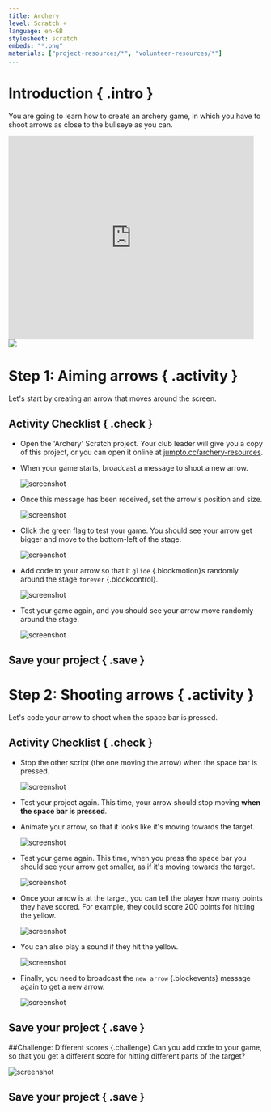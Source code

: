 ```yaml
---
title: Archery
level: Scratch +
language: en-GB
stylesheet: scratch
embeds: "*.png"
materials: ["project-resources/*", "volunteer-resources/*"]
...
```


# Introduction { .intro }

You are going to learn how to create an archery game, in which you have to shoot arrows as close to the bullseye as you can.

<div class="scratch-preview">
  <iframe allowtransparency="true" width="485" height="402" src="https://scratch.mit.edu/projects/embed/114760038/?autostart=false" frameborder="0"></iframe>
  <img src="archery-final.png">
</div>

# Step 1: Aiming arrows { .activity }

Let's start by creating an arrow that moves around the screen.

## Activity Checklist { .check }

+ Open the 'Archery' Scratch project. Your club leader will give you a copy of this project, or you can open it online at <a href="http://jumpto.cc/archery-resources" target="_blank">jumpto.cc/archery-resources</a>.

+ When your game starts, broadcast a message to shoot a new arrow.

	![screenshot](archery-flag-new.png)

+ Once this message has been received, set the arrow's position and size.

	![screenshot](archery-set-pos-size.png)

+ Click the green flag to test your game. You should see your arrow get bigger and move to the bottom-left of the stage.

	![screenshot](images/archery-start-test.png)

+ Add code to your arrow so that it `glide` {.blockmotion}s randomly around the stage `forever` {.blockcontrol}.

	![screenshot](archery-glide.png)

+ Test your game again, and you should see your arrow move randomly around the stage.

	![screenshot](archery-glide-test.png)

## Save your project { .save }

# Step 2: Shooting arrows { .activity }

Let's code your arrow to shoot when the space bar is pressed.

## Activity Checklist { .check }

+ Stop the other script (the one moving the arrow) when the space bar is pressed.

	![screenshot](archery-stop.png)

+ Test your project again. This time, your arrow should stop moving __when the space bar is pressed__.

+ Animate your arrow, so that it looks like it's moving towards the target.

	![screenshot](archery-animate.png)

+ Test your game again. This time, when you press the space bar you should see your arrow get smaller, as if it's moving towards the target.

	![screenshot](archery-animate-test.png)

+ Once your arrow is at the target, you can tell the player how many points they have scored. For example, they could score 200 points for hitting the yellow.

	![screenshot](archery-colour.png)

+ You can also play a sound if they hit the yellow.

	![screenshot](archery-cheer.png)

+ Finally, you need to broadcast the `new arrow` {.blockevents} message again to get a new arrow.

	![screenshot](archery-another-arrow.png)

## Save your project { .save }

##Challenge: Different scores {.challenge}
Can you add code to your game, so that you get a different score for hitting different parts of the target?

![screenshot](archery-challenge.png)

## Save your project { .save }